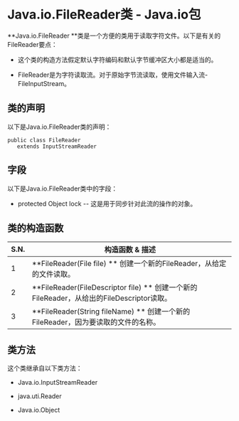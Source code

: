 # Java.io.FileReader类 - Java.io包

**Java.io.FileReader **类是一个方便的类用于读取字符文件。以下是有关的FileReader要点：

*   这个类的构造方法假定默认字符编码和默认字节缓冲区大小都是适当的。

*   FileReader是为字符读取流。对于原始字节流读取，使用文件输入流-FileInputStream。

## 类的声明

以下是Java.io.FileReader类的声明：

```
public class FileReader
   extends InputStreamReader
```

## 字段

以下是Java.io.FileReader类中的字段：

*   protected Object lock -- 这是用于同步针对此流的操作的对象。

## 类的构造函数

| S.N. | 构造函数 & 描述 |
| --- | --- |
| 1 | **FileReader(File file) ** 创建一个新的FileReader，从给定的文件读取。 |
| 2 | **FileReader(FileDescriptor file) ** 创建一个新的FileReader，从给出的FileDescriptor读取。 |
| 3 | **FileReader(String fileName) ** 创建一个新的FileReader，因为要读取的文件的名称。 |

## 类方法

这个类继承自以下类方法：

*   Java.io.InputStreamReader

*   java.uti.Reader

*   Java.io.Object

